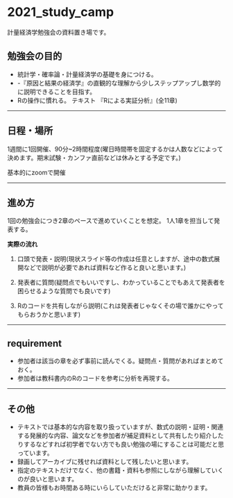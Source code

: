 # 2021_study_camp

計量経済学勉強会の資料置き場です。




## 勉強会の目的

- 統計学・確率論・計量経済学の基礎を身につける。
- -『原因と結果の経済学』の直観的な理解から少しステップアップし数学的に説明できることを目指す。
- Rの操作に慣れる。
テキスト
『Rによる実証分析』(全11章)

___


## 日程・場所
1週間に1回開催、90分~2時間程度(曜日時間帯を固定するかは人数などによって決めます。期末試験・カンファ直前などは休みとする予定です。)

基本的にzoomで開催

___

## 進め方

1回の勉強会につき2章のペースで進めていくことを想定。
1人1章を担当して発表する。

**実際の流れ**


1. 口頭で発表・説明(現状スライド等の作成は任意としますが、途中の数式展開などで説明が必要であれば資料など作ると良いと思います。)
2. 発表者に質問(疑問点でもいいですし、わかっていることでもあえて発表者を困らせるような質問でも良いです)

3. Rのコードを共有しながら説明(これは発表者じゃなくその場で誰かにやってもらおうかと思います)

___

## requirement

- 参加者は該当の章を必ず事前に読んでくる。疑問点・質問があればまとめておく。
- 参加者は教科書内のRのコードを参考に分析を再現する。

 ___


## その他

- テキストでは基本的な内容を取り扱っていますが、数式の説明・証明・関連する発展的な内容、論文などを参加者が補足資料として共有したり紹介したりするなどすれば初学者でない方でも良い勉強の場にすることは可能だと思っています。
- 録画してアーカイブに残せれば資料として残したいと思います。
- 指定のテキストだけでなく、他の書籍・資料も参照にしながら理解していくのが良いと思います。
- 教員の皆様もお時間ある時にいらしていただけると非常に助かります。
